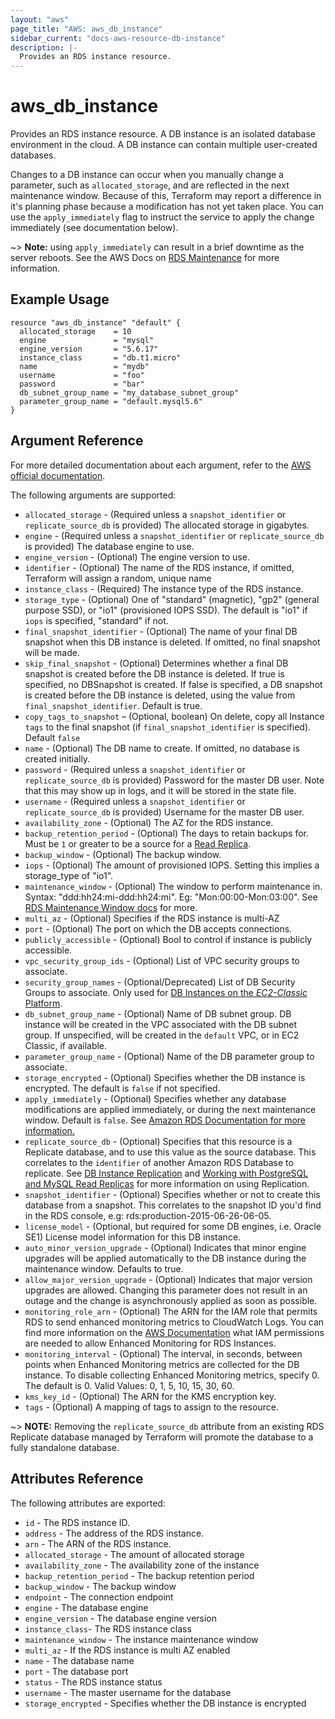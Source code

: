```yaml
---
layout: "aws"
page_title: "AWS: aws_db_instance"
sidebar_current: "docs-aws-resource-db-instance"
description: |-
  Provides an RDS instance resource.
---
```


# aws\_db\_instance

Provides an RDS instance resource.  A DB instance is an isolated database
environment in the cloud.  A DB instance can contain multiple user-created
databases.

Changes to a DB instance can occur when you manually change a
parameter, such as `allocated_storage`, and are reflected in the next maintenance
window. Because of this, Terraform may report a difference in it's planning
phase because a modification has not yet taken place. You can use the
`apply_immediately` flag to instruct the service to apply the change immediately
(see documentation below).

~> **Note:** using `apply_immediately` can result in a
brief downtime as the server reboots. See the AWS Docs on [RDS Maintenance][2]
for more information.


## Example Usage

```
resource "aws_db_instance" "default" {
  allocated_storage    = 10
  engine               = "mysql"
  engine_version       = "5.6.17"
  instance_class       = "db.t1.micro"
  name                 = "mydb"
  username             = "foo"
  password             = "bar"
  db_subnet_group_name = "my_database_subnet_group"
  parameter_group_name = "default.mysql5.6"
}
```

## Argument Reference

For more detailed documentation about each argument, refer to
the [AWS official documentation](https://docs.aws.amazon.com/AmazonRDS/latest/CommandLineReference/CLIReference-cmd-ModifyDBInstance.html).

The following arguments are supported:

* `allocated_storage` - (Required unless a `snapshot_identifier` or `replicate_source_db` is provided) The allocated storage in gigabytes.
* `engine` - (Required unless a `snapshot_identifier` or `replicate_source_db` is provided) The database engine to use.
* `engine_version` - (Optional) The engine version to use.
* `identifier` - (Optional) The name of the RDS instance, if omitted, Terraform will assign a random, unique name
* `instance_class` - (Required) The instance type of the RDS instance.
* `storage_type` - (Optional) One of "standard" (magnetic), "gp2" (general
	purpose SSD), or "io1" (provisioned IOPS SSD). The default is "io1" if
	`iops` is specified, "standard" if not.
* `final_snapshot_identifier` - (Optional) The name of your final DB snapshot
    when this DB instance is deleted. If omitted, no final snapshot will be
    made.
* `skip_final_snapshot` - (Optional) Determines whether a final DB snapshot is created before the DB instance is deleted. If true is specified, no DBSnapshot is created. If false is specified, a DB snapshot is created before the DB instance is deleted, using the value from `final_snapshot_identifier`. Default is true.
* `copy_tags_to_snapshot` – (Optional, boolean) On delete, copy all Instance `tags` to
the final snapshot (if `final_snapshot_identifier` is specified). Default
`false`
* `name` - (Optional) The DB name to create. If omitted, no database is created
    initially.
* `password` - (Required unless a `snapshot_identifier` or `replicate_source_db` is provided) Password for the master DB user. Note that this may
    show up in logs, and it will be stored in the state file.
* `username` - (Required unless a `snapshot_identifier` or `replicate_source_db` is provided) Username for the master DB user.
* `availability_zone` - (Optional) The AZ for the RDS instance.
* `backup_retention_period` - (Optional) The days to retain backups for. Must be
`1` or greater to be a source for a [Read Replica][1].
* `backup_window` - (Optional) The backup window.
* `iops` - (Optional) The amount of provisioned IOPS. Setting this implies a
    storage_type of "io1".
* `maintenance_window` - (Optional) The window to perform maintenance in.
  Syntax: "ddd:hh24:mi-ddd:hh24:mi". Eg: "Mon:00:00-Mon:03:00".
  See [RDS Maintenance Window docs](https://docs.aws.amazon.com/AmazonRDS/latest/UserGuide/AdjustingTheMaintenanceWindow.html) for more.
* `multi_az` - (Optional) Specifies if the RDS instance is multi-AZ
* `port` - (Optional) The port on which the DB accepts connections.
* `publicly_accessible` - (Optional) Bool to control if instance is publicly accessible.
* `vpc_security_group_ids` - (Optional) List of VPC security groups to associate.
* `security_group_names` - (Optional/Deprecated) List of DB Security Groups to associate.
    Only used for [DB Instances on the _EC2-Classic_ Platform](https://docs.aws.amazon.com/AmazonRDS/latest/UserGuide/USER_VPC.html#USER_VPC.FindDefaultVPC).
* `db_subnet_group_name` - (Optional) Name of DB subnet group. DB instance will be created in the VPC associated with the DB subnet group. If unspecified, will be created in the `default` VPC, or in EC2 Classic, if available.
* `parameter_group_name` - (Optional) Name of the DB parameter group to associate.
* `storage_encrypted` - (Optional) Specifies whether the DB instance is encrypted. The default is `false` if not specified.
* `apply_immediately` - (Optional) Specifies whether any database modifications
     are applied immediately, or during the next maintenance window. Default is
     `false`. See [Amazon RDS Documentation for more information.](https://docs.aws.amazon.com/AmazonRDS/latest/UserGuide/Overview.DBInstance.Modifying.html)
* `replicate_source_db` - (Optional) Specifies that this resource is a Replicate
database, and to use this value as the source database. This correlates to the
`identifier` of another Amazon RDS Database to replicate. See
[DB Instance Replication][1] and
[Working with PostgreSQL and MySQL Read Replicas](https://docs.aws.amazon.com/AmazonRDS/latest/UserGuide/USER_ReadRepl.html) for
 more information on using Replication.
* `snapshot_identifier` - (Optional) Specifies whether or not to create this database from a snapshot. This correlates to the snapshot ID you'd find in the RDS console, e.g: rds:production-2015-06-26-06-05.
* `license_model` - (Optional, but required for some DB engines, i.e. Oracle SE1) License model information for this DB instance.
* `auto_minor_version_upgrade` - (Optional) Indicates that minor engine upgrades will be applied automatically to the DB instance during the maintenance window. Defaults to true.
* `allow_major_version_upgrade` - (Optional) Indicates that major version upgrades are allowed. Changing this parameter does not result in an outage and the change is asynchronously applied as soon as possible.
* `monitoring_role_arn` - (Optional) The ARN for the IAM role that permits RDS to send 
enhanced monitoring metrics to CloudWatch Logs. You can find more information on the [AWS Documentation](http://docs.aws.amazon.com/AmazonRDS/latest/UserGuide/USER_Monitoring.html) 
what IAM permissions are needed to allow Enhanced Monitoring for RDS Instances.
* `monitoring_interval` - (Optional) The interval, in seconds, between points when Enhanced Monitoring metrics are collected for the DB instance. To disable collecting Enhanced Monitoring metrics, specify 0. The default is 0. Valid Values: 0, 1, 5, 10, 15, 30, 60.
* `kms_key_id` - (Optional) The ARN for the KMS encryption key. 
* `tags` - (Optional) A mapping of tags to assign to the resource.

~> **NOTE:** Removing the `replicate_source_db` attribute from an existing RDS
Replicate database managed by Terraform will promote the database to a fully
standalone database.

## Attributes Reference

The following attributes are exported:

* `id` - The RDS instance ID.
* `address` - The address of the RDS instance.
* `arn` - The ARN of the RDS instance.
* `allocated_storage` - The amount of allocated storage
* `availability_zone` - The availability zone of the instance
* `backup_retention_period` - The backup retention period
* `backup_window` - The backup window
* `endpoint` - The connection endpoint
* `engine` - The database engine
* `engine_version` - The database engine version
* `instance_class`- The RDS instance class
* `maintenance_window` - The instance maintenance window
* `multi_az` - If the RDS instance is multi AZ enabled
* `name` - The database name
* `port` - The database port
* `status` - The RDS instance status
* `username` - The master username for the database
* `storage_encrypted` - Specifies whether the DB instance is encrypted

[1]: https://docs.aws.amazon.com/AmazonRDS/latest/UserGuide/Overview.Replication.html
[2]: https://docs.aws.amazon.com/fr_fr/AmazonRDS/latest/UserGuide/USER_UpgradeDBInstance.Maintenance.html
